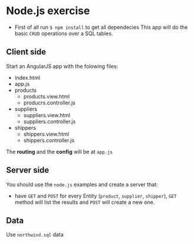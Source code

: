 # Node.js exercise
- First of all run `$ npm install` to get all dependecies
This app will do the basic `CRUD` operations over a SQL tables.

## Client side
Start an AngularJS app with the folowing files:
- index.html
- app.js
- products
    - products.view.html
    - producrs.controller.js
- suppliers
    - suppliers.view.html
    - suppliers.controller.js
- shippers
    - shippers.view.html
    - shippers.controller.js

The **routing** and the **config** will be at `app.js`

## Server side
You should use the `node.js` examples and create a server that:
- have `GET` and `POST` for every Entity (`product`, `supplier`, `shipper`), `GET` method will list the results and `POST` will create a new one.


## Data
Use `northwind.sql` data